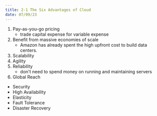 ```yaml
---
title: 2-1 The Six Advantages of Cloud
date: 07/09/23
---
```


1. Pay-as-you-go pricing
   * trade capital expense for variable expense
1. Benefit from massive economies of scale
   * Amazon has already spent the high upfront cost to build data centers. 
1. Scalability
1. Agility
1. Reliability
   * don't need to spend money on running and maintaining servers
1. Global Reach

* Security
* High Availability
* Elasticity 
* Fault Tolerance
* Disaster Recovery
